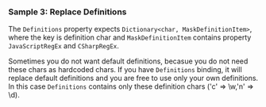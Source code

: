 ### Sample 3: Replace Definitions

The `Definitions` property expects `Dictionary<char, MaskDefinitionItem>`, where the key is definition char and `MaskDefinitionItem` contains property `JavaScriptRegEx` and `CSharpRegEx`.

Sometimes you do not want default definitions, becasue you do not need these chars as hardcoded chars. If you have `Definitions` binding, it will replace default definitions and you are free to use only your own definitions.
In this case `Definitions` contains only these definition chars ('c' => \w,'n' => \d).

